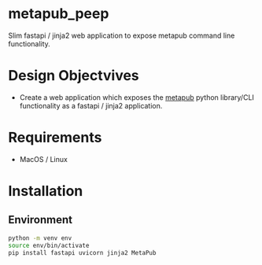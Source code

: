 # metapub_peep
Slim fastapi / jinja2 web application to expose metapub command line functionality.


# Design Objectvives
- Create a web application which exposes the [metapub](https://github.com/metapub/metapub) python library/CLI functionality as a fastapi / jinja2 application.

# Requirements
- MacOS / Linux

# Installation

## Environment

```bash
python -m venv env
source env/bin/activate  
pip install fastapi uvicorn jinja2 MetaPub

```

